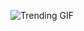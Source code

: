 ![Trending GIF](https://media2.giphy.com/media/v1.Y2lkPThiYjIxNzcyYWxobm5vdWlzcDZqdmN5ejVkbnJ0OHRsanN0ZGJjYXdxYmp6dng5OCZlcD12MV9naWZzX3NlYXJjaCZjdD1n/YQitE4YNQNahy/giphy.gif)
